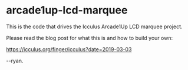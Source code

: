 # arcade1up-lcd-marquee

This is the code that drives the Icculus Arcade1Up LCD marquee project.

Please read the blog post for what this is and how to build your own:

https://icculus.org/finger/icculus?date=2019-03-03

--ryan.

